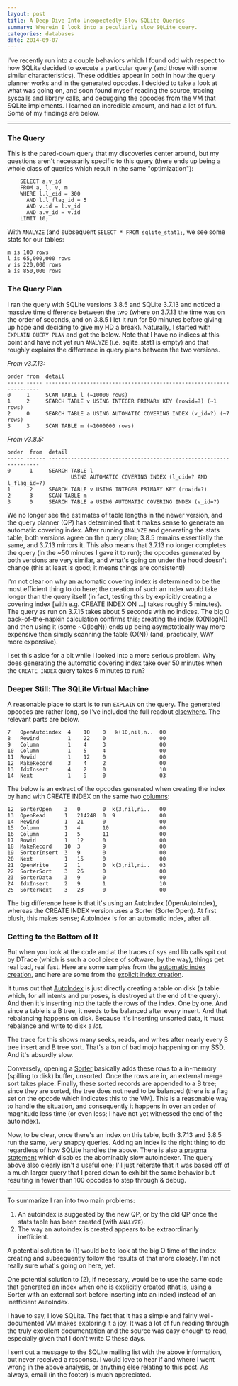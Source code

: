 ```yaml
---
layout: post
title: A Deep Dive Into Unexpectedly Slow SQLite Queries
summary: Wherein I look into a peculiarly slow SQLite query.
categories: databases
date: 2014-09-07
---
```


<section>

I've recently run into a couple behaviors which I found odd with respect to how
SQLite decided to execute a particular query (and those with some similar
characteristics). These oddities appear in both in how the query planner works
and in the generated opcodes. I decided to take a look at what was going on, and
soon found myself reading the source, tracing syscalls and library calls, and
debugging the opcodes from the VM that SQLite implements. I learned an
incredible amount, and had a lot of fun. Some of my findings are below.

</section>

---

### The Query

This is the pared-down query that my discoveries center around, but my questions
aren't necessarily specific to this query (there ends up being a whole class of
queries which result in the same "optimization"):

~~~~~~~~~~~~~~~~~~~~~~~~~~~~~~~~~~~~~~~~~~ {.sql}
    SELECT a.v_id
    FROM a, l, v, m
    WHERE l.l_cid = 300
      AND l.l_flag_id = 5
      AND v.id = l.v_id
      AND a.v_id = v.id
    LIMIT 10;
~~~~~~~~~~~~~~~~~~~~~~~~~~~~~~~~~~~~~~~~~~

With `ANALYZE` (and subsequent `SELECT * FROM sqlite_stat1;`, we see some stats
for our tables:

    m is 100 rows
    l is 65,000,000 rows
    v is 220,000 rows
    a is 850,000 rows


### The Query Plan

I ran the query with SQLite versions 3.8.5 and SQLite 3.7.13 and noticed a
massive time difference between the two (where on 3.7.13 the time was on the
order of seconds, and on 3.8.5 I let it run for 50 minutes before giving up hope
and deciding to give my HD a break). Naturally, I started with `EXPLAIN QUERY
PLAN` and got the below. Note that I have no indices at this point and have not
yet run `ANALYZE` (i.e. sqlite_stat1 is empty) and that roughly explains the
difference in query plans between the two versions.

*From v3.7.13:*

    order from  detail
    ----- ----- --------------------------------------------------------------------
    0     1     SCAN TABLE l (~10000 rows)
    1     2     SEARCH TABLE v USING INTEGER PRIMARY KEY (rowid=?) (~1 rows)
    2     0     SEARCH TABLE a USING AUTOMATIC COVERING INDEX (v_id=?) (~7 rows)
    3     3     SCAN TABLE m (~1000000 rows)

*From v3.8.5:*

    order  from  detail
    ----- ------ -------------------------------------------------------------------
    0      1     SEARCH TABLE l
                        USING AUTOMATIC COVERING INDEX (l_cid=? AND l_flag_id=?)
    1      2     SEARCH TABLE v USING INTEGER PRIMARY KEY (rowid=?)
    2      3     SCAN TABLE m
    3      0     SEARCH TABLE a USING AUTOMATIC COVERING INDEX (v_id=?)

We no longer see the estimates of table lengths in the newer version, and the
query planner (QP) has determined that it makes sense to generate an automatic
covering index. After running `ANALYZE` and generating the stats table, both
versions agree on the query plan; 3.8.5 remains essentially the same, and 3.7.13
mirrors it. This also means that 3.7.13 no longer completes the query (in the
~50 minutes I gave it to run); the opcodes generated by both versions are very
similar, and what's going on under the hood doesn't change (this at least is
good; it means things are consistent!)

I'm not clear on why an automatic covering index is determined to be the most
efficient thing to do here; the creation of such an index would take longer than
the query itself (in fact, testing this by explicitly creating a covering index
[with e.g. CREATE INDEX ON ...] takes roughly 5 minutes). The query as run on
3.7.15 takes about 5 seconds with no indices. The big O back-of-the-napkin
calculation confirms this; creating the index (O(NlogN)) and then using it (some
~O(logN)) ends up being asymptotically way more expensive than simply scanning
the table (O(N)) (and, practically, WAY more expensive).

I set this aside for a bit while I looked into a more serious problem. Why does
generating the automatic covering index take over 50 minutes when the `CREATE
INDEX` query takes 5 minutes to run?


### Deeper Still: The SQLite Virtual Machine

A reasonable place to start is to run `EXPLAIN` on the query. The generated
opcodes are rather long, so I've included the full readout [elsewhere][1]. The
relevant parts are below.

    7   OpenAutoindex  4    10    0   k(10,nil,n..  00
    8   Rewind         1    22    0                 00
    9   Column         1    4     3                 00
    10  Column         1    5     4                 00
    11  Rowid          1    12    0                 00
    12  MakeRecord     3    4     2                 00
    13  IdxInsert      4    2     0                 10
    14  Next           1    9     0                 03

The below is an extract of the opcodes generated when creating the index by hand
with CREATE INDEX on the same two [columns][2]:

    12  SorterOpen    3   0       0  k(3,nil,ni..   00
    13  OpenRead      1   214248  0  9              00
    14  Rewind        1   21      0                 00
    15  Column        1   4       10                00
    16  Column        1   5       11                00
    17  Rowid         1   12      0                 00
    18  MakeRecord    10  3       9                 00
    19  SorterInsert  3   9       0                 00
    20  Next          1   15      0                 00
    21  OpenWrite     2   1       0  k(3,nil,ni..   03
    22  SorterSort    3   26      0                 00
    23  SorterData    3   9       0                 00
    24  IdxInsert     2   9       1                 10
    25  SorterNext    3   23      0                 00

The big difference here is that it's using an AutoIndex (OpenAutoIndex), whereas
the CREATE INDEX version uses a Sorter (SorterOpen). At first blush, this makes
sense; AutoIndex is for an automatic index, after all.


### Getting to the Bottom of It

But when you look at the code and at the traces of sys and lib calls spit out by
DTrace (which is such a cool piece of software, by the way), things get real
bad, real fast. Here are some samples from the [automatic index creation][3], and
here are some from the [explicit index creation][4].

It turns out that [AutoIndex][autoindex] is just directly creating a table on
disk (a table which, for all intents and purposes, is destroyed at the end of
the query). And then it's inserting into the table the rows of the index. One by
one. And since a table is a B tree, it needs to be balanced after every
insert. And that rebalancing happens on disk. Because it's inserting unsorted
data, it must rebalance and write to disk a *lot*.

The trace for this shows many seeks, reads, and writes after nearly every B tree
insert and B tree sort. That's a ton of bad mojo happening on my SSD. And it's
absurdly slow.

Conversely, opening a [Sorter][sorter] basically adds these rows to a in-memory
(spilling to disk) buffer, unsorted. Once the rows are in, an external merge
sort takes place. Finally, these sorted records are appended to a B tree; since
they are sorted, the tree does not need to be balanced (there is a flag set on
the opcode which indicates this to the VM). This is a reasonable way to handle
the situation, and consequently it happens in over an order of magnitude less
time (or even less; I have not yet witnessed the end of the autoindex).

Now, to be clear, once there's an index on this table, both 3.7.13 and 3.8.5 run
the same, very snappy queries. Adding an index is the right thing to do
regardless of how SQLite handles the above. There is also
[a pragma statement][pragma] which disables the abominably slow autoindexer.
The query above also clearly isn't a useful one; I'll just reiterate that it was
based off of a much larger query that I pared down to exhibit the same behavior
but resulting in fewer than 100 opcodes to step through & debug.

---

To summarize I ran into two main problems:

1. An autoindex is suggested by the new QP, or by the old QP once the stats
   table has been created (with `ANALYZE`).
2. The way an autoindex is created appears to be extraordinarily inefficient.

A potential solution to (1) would be to look at the big O time of the index
creating and subsequently follow the results of that more closely. I'm not
really sure what's going on here, yet.

One potential solution to (2), if necessary, would be to use the same code that
generated an index when one is explicitly created (that is, using a Sorter with
an external sort before inserting into an index) instead of an inefficient
AutoIndex.

I have to say, I love SQLite. The fact that it has a simple and fairly
well-documented VM makes exploring it a joy. It was a lot of fun reading through
the truly excellent documentation and the source was easy enough to read,
especially given that I don't write C these days.

I sent out a message to the SQLite mailing list with the above information, but
never received a response. I would love to hear if and where I went wrong in the
above analysis, or anything else relating to this post. As always, email (in the
footer) is much appreciated.

[1]: https://gist.github.com/ihodes/924cb35f933530bd089f
[2]: https://gist.github.com/ihodes/371eedab3f2a255a39bc
[3]: https://gist.github.com/ihodes/4e334d8f29fe611b1da1
[4]: https://gist.github.com/ihodes/ad427f9927919337222f
[sorter]: https://github.com/mackyle/sqlite/blob/master/src/vdbesort.c
[autoindex]: https://github.com/mackyle/sqlite/blob/master/src/vdbe.c#L3344
[pragma]: http://www.sqlite.org/pragma.html#pragma_automatic_index
